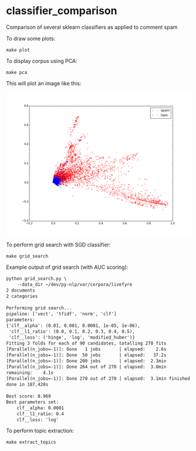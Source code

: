 classifier_comparison
=====================

Comparison of several sklearn classifiers as applied to comment spam

To draw some plots:

    make plot

To display corpus using PCA:

	make pca
	
This will plot an image like this:

![image](images/figure_1.PCA.png)

To perform grid search with SGD classifier:

    make grid_search

Example output of grid search (with AUC scoring):

    python grid_search.py \
        --data_dir ~/dev/py-nlp/var/corpora/livefyre
    2 documents
    2 categories

    Performing grid search...
    pipeline: ['vect', 'tfidf', 'norm', 'clf']
    parameters:
    {'clf__alpha': (0.01, 0.001, 0.0001, 1e-05, 1e-06),
     'clf__l1_ratio': (0.0, 0.1, 0.2, 0.3, 0.4, 0.5),
     'clf__loss': ('hinge', 'log', 'modified_huber')}
    Fitting 3 folds for each of 90 candidates, totalling 270 fits
    [Parallel(n_jobs=-1)]: Done   1 jobs       | elapsed:    2.6s
    [Parallel(n_jobs=-1)]: Done  50 jobs       | elapsed:   37.2s
    [Parallel(n_jobs=-1)]: Done 200 jobs       | elapsed:  2.3min
    [Parallel(n_jobs=-1)]: Done 264 out of 270 | elapsed:  3.0min remaining:    4.1s
    [Parallel(n_jobs=-1)]: Done 270 out of 270 | elapsed:  3.1min finished
    done in 187.420s

    Best score: 0.969
    Best parameters set:
        clf__alpha: 0.0001
        clf__l1_ratio: 0.4
        clf__loss: 'log'

To perform topic extraction:

    make extract_topics
